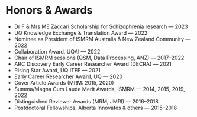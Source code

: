 # Honors & Awards

- Dr F & Mrs ME Zaccari Scholarship for Schizophrenia research — 2023  
- UQ Knowledge Exchange & Translation Award — 2022  
- Nominee as President of ISMRM Australia & New Zealand Community — 2022  
- Collaboration Award, UQAI — 2022  
- Chair of ISMRM sessions (QSM, Data Processing, ANZ) — 2017–2022  
- ARC Discovery Early Career Researcher Award (DECRA) — 2021  
- Rising Star Award, UQ ITEE — 2021  
- Early Career Researcher Award, UQ — 2020  
- Cover Article Awards (MRM: 2015, 2020)  
- Summa/Magna Cum Laude Merit Awards, ISMRM — 2014, 2015, 2019, 2022  
- Distinguished Reviewer Awards (MRM, JMRI) — 2016–2018  
- Postdoctoral Fellowships, Alberta Innovates & others — 2015–2018  